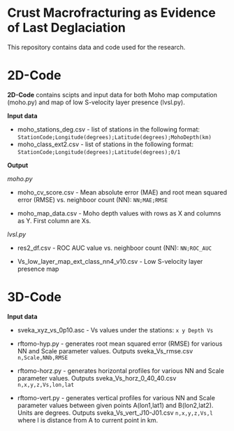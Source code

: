 # Crust Macrofracturing as Evidence of Last Deglaciation

This repository contains data and code used for the research.

# 2D-Code #
**2D-Code** contains scipts and input data for both Moho map computation (moho.py) and map of low S-velocity layer presence (lvsl.py).

**Input data**

* moho_stations_deg.csv - list of stations in the following format: `StationCode;Longitude(degrees);Latitude(degrees);MohoDepth(km)`
* moho_class_ext2.csv - list of stations in the following format:
`StationCode;Longitude(degrees);Latitude(degrees);0/1`

**Output**

*moho.py*

* moho_cv_score.csv - Mean absolute error (MAE) and root mean squared error (RMSE) vs. neighboor count (NN): `NN;MAE;RMSE`

* moho_map_data.csv - Moho depth values with rows as X and columns as Y. First column are Xs.

*lvsl.py*

* res2_df.csv - ROC AUC value vs. neighboor count (NN): `NN;ROC_AUC`

* Vs_low_layer_map_ext_class_nn4_v10.csv - Low S-velocity layer presence map

# 3D-Code #

**Input data**
* sveka_xyz_vs_0p10.asc - Vs values under the stations: `x y Depth Vs`

* rftomo-hyp.py - generates root mean squared error (RMSE) for various NN and Scale parameter values. Outputs sveka_Vs_rmse.csv `n,Scale,NNb,RMSE`

* rftomo-horz.py - generates horizontal profiles for various NN and Scale parameter values. Outputs sveka_Vs_horz_0_40_40.csv `n,x,y,z,Vs,lon,lat`

* rftomo-vert.py - generates vertical profiles for various NN and Scale parameter values between given points A(lon1,lat1) and B(lon2,lat2). Units are degrees. Outputs sveka_Vs_vert_J10-J01.csv `n,x,y,z,Vs,l` where l is distance from A to current point in km.








